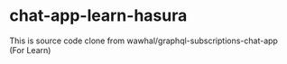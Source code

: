 # chat-app-learn-hasura
This is source code clone from wawhal/graphql-subscriptions-chat-app (For Learn)
